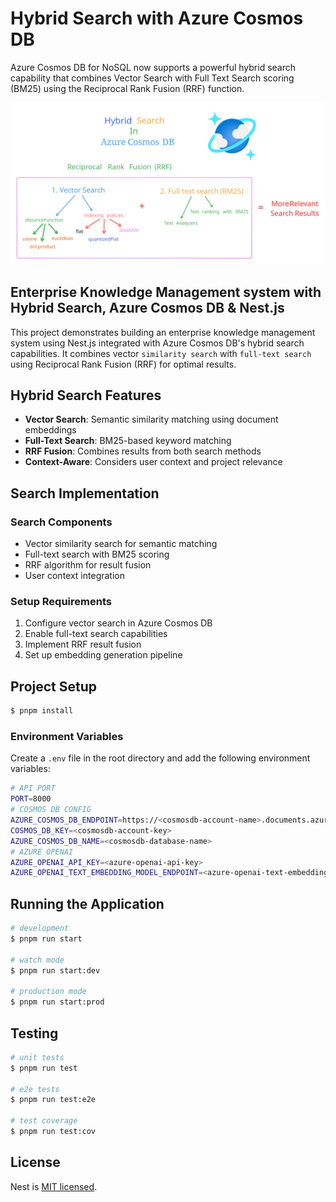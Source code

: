 



# Hybrid Search with Azure Cosmos DB
Azure Cosmos DB for NoSQL now supports a powerful hybrid search capability that combines Vector Search with Full Text Search scoring (BM25) using the Reciprocal Rank Fusion (RRF) function.



<a href="https://learn.microsoft.com/azure/cosmos-db/gen-ai/hybrid-search?WT.mc_id=MVP_406617"  target="_blank">
<img src="./images/Hybrid Search.svg" />
</a>

## Enterprise Knowledge Management system with Hybrid Search, Azure Cosmos DB & Nest.js
This project demonstrates building an enterprise knowledge management system using Nest.js integrated with Azure Cosmos DB's hybrid search capabilities. It combines vector `similarity search` with `full-text search` using Reciprocal Rank Fusion (RRF) for optimal results.

## Hybrid Search Features

- **Vector Search**: Semantic similarity matching using document embeddings
- **Full-Text Search**: BM25-based keyword matching
- **RRF Fusion**: Combines results from both search methods
- **Context-Aware**: Considers user context and project relevance

## Search Implementation

### Search Components
- Vector similarity search for semantic matching
- Full-text search with BM25 scoring
- RRF algorithm for result fusion
- User context integration

### Setup Requirements
1. Configure vector search in Azure Cosmos DB
2. Enable full-text search capabilities
3. Implement RRF result fusion
4. Set up embedding generation pipeline

## Project Setup

```bash
$ pnpm install
```
### Environment Variables
Create a `.env` file in the root directory and add the following environment variables:

```bash
# API PORT
PORT=8000
# COSMOS DB CONFIG
AZURE_COSMOS_DB_ENDPOINT=https://<cosmosdb-account-name>.documents.azure.com:443/
COSMOS_DB_KEY=<cosmosdb-account-key>
AZURE_COSMOS_DB_NAME=<cosmosdb-database-name>
# AZURE OPENAI
AZURE_OPENAI_API_KEY=<azure-openai-api-key>
AZURE_OPENAI_TEXT_EMBEDDING_MODEL_ENDPOINT=<azure-openai-text-embedding-model-endpoint>
```

## Running the Application

```bash
# development
$ pnpm run start

# watch mode
$ pnpm run start:dev

# production mode
$ pnpm run start:prod
```

## Testing

```bash
# unit tests
$ pnpm run test

# e2e tests
$ pnpm run test:e2e

# test coverage
$ pnpm run test:cov
```

## License

Nest is [MIT licensed](https://github.com/nestjs/nest/blob/master/LICENSE).
